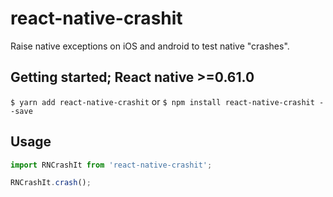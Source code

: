 
# react-native-crashit
Raise native exceptions on iOS and android to test native "crashes".

## Getting started; React native >=0.61.0

`$ yarn add react-native-crashit`
or
`$ npm install react-native-crashit --save`


## Usage
```javascript
import RNCrashIt from 'react-native-crashit';

RNCrashIt.crash();
```
